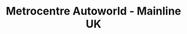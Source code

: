 ---
title: "Metrocentre Autoworld - Mainline UK"
url: /gateshead/metrocentre-autoworld-mainline-uk/
shop: Autohaus
---
